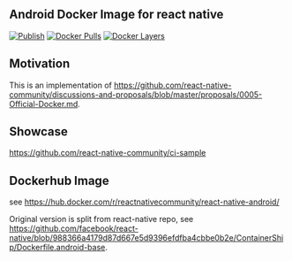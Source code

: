 ## Android Docker Image for react native
[![Publish](https://github.com/react-native-community/docker-android/workflows/Publish/badge.svg?event=release)](https://hub.docker.com/r/reactnativecommunity/react-native-android) 
[![Docker Pulls](https://img.shields.io/docker/pulls/reactnativecommunity/react-native-android.svg?maxAge=3600)](https://hub.docker.com/r/reactnativecommunity/react-native-android) 
[![Docker Layers](https://images.microbadger.com/badges/image/reactnativecommunity/react-native-android.svg)](https://hub.docker.com/r/reactnativecommunity/react-native-android)

## Motivation
This is an implementation of https://github.com/react-native-community/discussions-and-proposals/blob/master/proposals/0005-Official-Docker.md.

## Showcase
https://github.com/react-native-community/ci-sample

## Dockerhub Image
see https://hub.docker.com/r/reactnativecommunity/react-native-android/

Original version is split from react-native repo, see https://github.com/facebook/react-native/blob/988366a4179d87d667e5d9396efdfba4cbbe0b2e/ContainerShip/Dockerfile.android-base.
